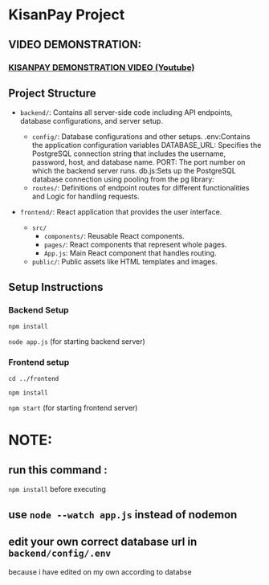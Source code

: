 # KisanPay Project

## VIDEO DEMONSTRATION:
  ### [KISANPAY DEMONSTRATION VIDEO (Youtube)](https://youtu.be/Z63YGy731_o)

## Project Structure

- `backend/`: Contains all server-side code including API endpoints, database configurations, and server setup.
  - `config/`: Database configurations and other setups.
    .env:Contains the application configuration variables
    DATABASE_URL: Specifies the PostgreSQL connection string that includes the username, password, host, and database name.
    PORT: The port number on which the backend server runs.
    db.js:Sets up the PostgreSQL database connection using pooling from the pg library:
  - `routes/`: Definitions of endpoint routes for different functionalities and  Logic for handling requests.

  
- `frontend/`: React application that provides the user interface.
  - `src/`
    - `components/`: Reusable React components.
    - `pages/`: React components that represent whole pages.
    - `App.js`: Main React component that handles routing.
  - `public/`: Public assets like HTML templates and images.

## Setup Instructions

### Backend Setup
   `npm install`

   `node app.js` (for starting backend server)

### Frontend setup

`cd ../frontend`

`npm install`

`npm start` (for starting frontend server)

# NOTE:

## run this command :
  `npm install` before executing

## use `node --watch app.js` instead of nodemon

## edit your own correct database url in `backend/config/.env`
  because i have edited on my own according to databse
